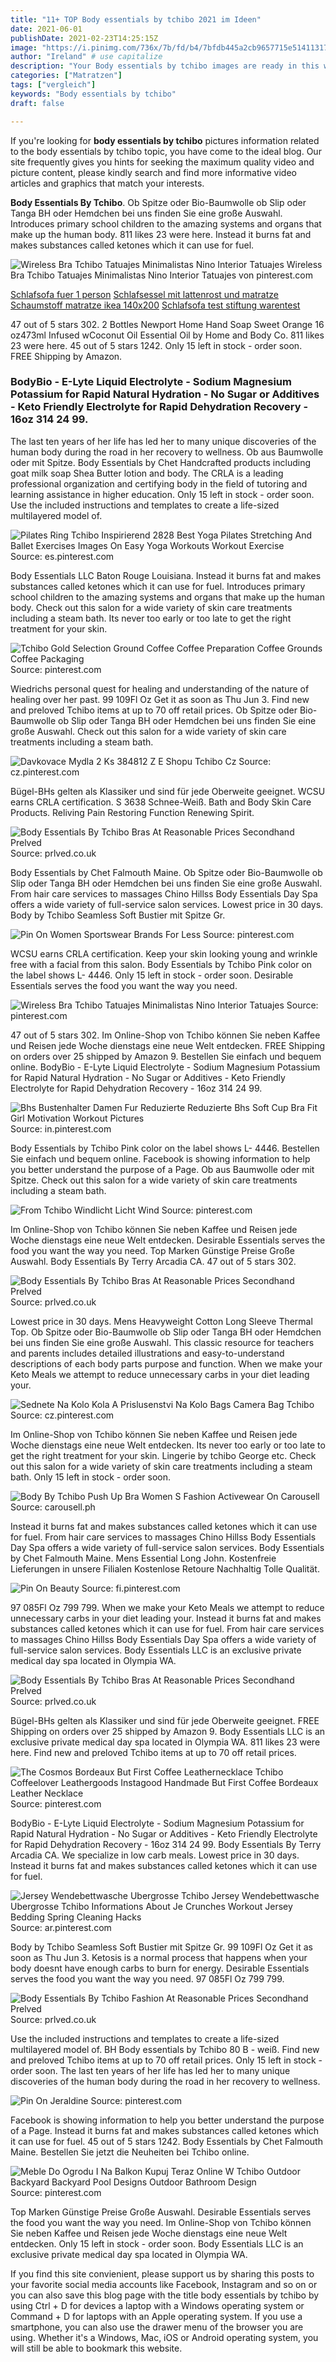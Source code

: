 ```yaml
---
title: "11+ TOP Body essentials by tchibo 2021 im Ideen"
date: 2021-06-01
publishDate: 2021-02-23T14:25:15Z
image: "https://i.pinimg.com/736x/7b/fd/b4/7bfdb445a2cb9657715e51411317db52.jpg"
author: "Ireland" # use capitalize
description: "Your Body essentials by tchibo images are ready in this website. Body essentials by tchibo are a topic that is being searched for and liked by netizens now. You can Get the Body essentials by tchibo files here. Find and Download all royalty-free photos."
categories: ["Matratzen"]
tags: ["vergleich"]
keywords: "Body essentials by tchibo"
draft: false

---
```


If you're looking for **body essentials by tchibo** pictures information related to the body essentials by tchibo topic, you have come to the ideal  blog. Our site frequently  gives you  hints  for seeking  the maximum  quality video and picture  content, please kindly search and find more informative video articles and graphics that match your interests.

**Body Essentials By Tchibo**. Ob Spitze oder Bio-Baumwolle ob Slip oder Tanga BH oder Hemdchen bei uns finden Sie eine große Auswahl. Introduces primary school children to the amazing systems and organs that make up the human body. 811 likes 23 were here. Instead it burns fat and makes substances called ketones which it can use for fuel.

![Wireless Bra Tchibo Tatuajes Minimalistas Nino Interior Tatuajes](https://i.pinimg.com/originals/81/53/6d/81536d84458ff821a4959953a3c76288.jpg "Wireless Bra Tchibo Tatuajes Minimalistas Nino Interior Tatuajes")
Wireless Bra Tchibo Tatuajes Minimalistas Nino Interior Tatuajes von pinterest.com

[Schlafsofa fuer 1 person](/schlafsofa-fuer-1-person/)
[Schlafsessel mit lattenrost und matratze](/schlafsessel-mit-lattenrost-und-matratze/)
[Schaumstoff matratze ikea 140x200](/schaumstoff-matratze-ikea-140x200/)
[Schlafsofa test stiftung warentest](/schlafsofa-test-stiftung-warentest/)

47 out of 5 stars 302. 2 Bottles Newport Home Hand Soap Sweet Orange 16 oz473ml Infused wCoconut Oil Essential Oil by Home and Body Co. 811 likes 23 were here. 45 out of 5 stars 1242. Only 15 left in stock - order soon. FREE Shipping by Amazon.

### BodyBio - E-Lyte Liquid Electrolyte - Sodium Magnesium Potassium for Rapid Natural Hydration - No Sugar or Additives - Keto Friendly Electrolyte for Rapid Dehydration Recovery - 16oz 314 24 99.

The last ten years of her life has led her to many unique discoveries of the human body during the road in her recovery to wellness. Ob aus Baumwolle oder mit Spitze. Body Essentials by Chet Handcrafted products including goat milk soap Shea Butter lotion and body. The CRLA is a leading professional organization and certifying body in the field of tutoring and learning assistance in higher education. Only 15 left in stock - order soon. Use the included instructions and templates to create a life-sized multilayered model of.


![Pilates Ring Tchibo Inspirierend 2828 Best Yoga Pilates Stretching And Ballet Exercises Images On Easy Yoga Workouts Workout Exercise](https://i.pinimg.com/originals/e0/f2/da/e0f2da9082312021804e438a5d5ba74a.jpg "Pilates Ring Tchibo Inspirierend 2828 Best Yoga Pilates Stretching And Ballet Exercises Images On Easy Yoga Workouts Workout Exercise")
Source: es.pinterest.com

Body Essentials LLC Baton Rouge Louisiana. Instead it burns fat and makes substances called ketones which it can use for fuel. Introduces primary school children to the amazing systems and organs that make up the human body. Check out this salon for a wide variety of skin care treatments including a steam bath. Its never too early or too late to get the right treatment for your skin.

![Tchibo Gold Selection Ground Coffee Coffee Preparation Coffee Grounds Coffee Packaging](https://i.pinimg.com/474x/a8/ce/ab/a8ceab870240d74e837eb9f7491aa624.jpg "Tchibo Gold Selection Ground Coffee Coffee Preparation Coffee Grounds Coffee Packaging")
Source: pinterest.com

Wiedrichs personal quest for healing and understanding of the nature of healing over her past. 99 109Fl Oz Get it as soon as Thu Jun 3. Find new and preloved Tchibo items at up to 70 off retail prices. Ob Spitze oder Bio-Baumwolle ob Slip oder Tanga BH oder Hemdchen bei uns finden Sie eine große Auswahl. Check out this salon for a wide variety of skin care treatments including a steam bath.

![Davkovace Mydla 2 Ks 384812 Z E Shopu Tchibo Cz](https://i.pinimg.com/originals/f3/91/e9/f391e9227d0ba99688b049767f7dc93e.png "Davkovace Mydla 2 Ks 384812 Z E Shopu Tchibo Cz")
Source: cz.pinterest.com

Bügel-BHs gelten als Klassiker und sind für jede Oberweite geeignet. WCSU earns CRLA certification. S 3638 Schnee-Weiß. Bath and Body Skin Care Products. Reliving Pain Restoring Function Renewing Spirit.

![Body Essentials By Tchibo Bras At Reasonable Prices Secondhand Prelved](https://mfcdn.de/product/300x200/essentials-bh-cb5ba5.jpeg "Body Essentials By Tchibo Bras At Reasonable Prices Secondhand Prelved")
Source: prlved.co.uk

Body Essentials by Chet Falmouth Maine. Ob Spitze oder Bio-Baumwolle ob Slip oder Tanga BH oder Hemdchen bei uns finden Sie eine große Auswahl. From hair care services to massages Chino Hillss Body Essentials Day Spa offers a wide variety of full-service salon services. Lowest price in 30 days. Body by Tchibo Seamless Soft Bustier mit Spitze Gr.

![Pin On Women Sportswear Brands For Less](https://i.pinimg.com/736x/44/67/ec/4467ecf1422e605b885a7fa5279caa03.jpg "Pin On Women Sportswear Brands For Less")
Source: pinterest.com

WCSU earns CRLA certification. Keep your skin looking young and wrinkle free with a facial from this salon. Body Essentials by Tchibo Pink color on the label shows L- 4446. Only 15 left in stock - order soon. Desirable Essentials serves the food you want the way you need.

![Wireless Bra Tchibo Tatuajes Minimalistas Nino Interior Tatuajes](https://i.pinimg.com/originals/81/53/6d/81536d84458ff821a4959953a3c76288.jpg "Wireless Bra Tchibo Tatuajes Minimalistas Nino Interior Tatuajes")
Source: pinterest.com

47 out of 5 stars 302. Im Online-Shop von Tchibo können Sie neben Kaffee und Reisen jede Woche dienstags eine neue Welt entdecken. FREE Shipping on orders over 25 shipped by Amazon 9. Bestellen Sie einfach und bequem online. BodyBio - E-Lyte Liquid Electrolyte - Sodium Magnesium Potassium for Rapid Natural Hydration - No Sugar or Additives - Keto Friendly Electrolyte for Rapid Dehydration Recovery - 16oz 314 24 99.

![Bhs Bustenhalter Damen Fur Reduzierte Reduzierte Bhs Soft Cup Bra Fit Girl Motivation Workout Pictures](https://i.pinimg.com/474x/4b/cc/c4/4bccc4761f257a635f32f8591c98aeac.jpg "Bhs Bustenhalter Damen Fur Reduzierte Reduzierte Bhs Soft Cup Bra Fit Girl Motivation Workout Pictures")
Source: in.pinterest.com

Body Essentials by Tchibo Pink color on the label shows L- 4446. Bestellen Sie einfach und bequem online. Facebook is showing information to help you better understand the purpose of a Page. Ob aus Baumwolle oder mit Spitze. Check out this salon for a wide variety of skin care treatments including a steam bath.

![From Tchibo Windlicht Licht Wind](https://i.pinimg.com/originals/3d/d2/fe/3dd2fe0cd41d2f198c000b100e26e214.jpg "From Tchibo Windlicht Licht Wind")
Source: pinterest.com

Im Online-Shop von Tchibo können Sie neben Kaffee und Reisen jede Woche dienstags eine neue Welt entdecken. Desirable Essentials serves the food you want the way you need. Top Marken Günstige Preise Große Auswahl. Body Essentials By Terry Arcadia CA. 47 out of 5 stars 302.

![Body Essentials By Tchibo Bras At Reasonable Prices Secondhand Prelved](https://mfcdn.de/product/300x200/buegel-bh-e0c13d.jpeg "Body Essentials By Tchibo Bras At Reasonable Prices Secondhand Prelved")
Source: prlved.co.uk

Lowest price in 30 days. Mens Heavyweight Cotton Long Sleeve Thermal Top. Ob Spitze oder Bio-Baumwolle ob Slip oder Tanga BH oder Hemdchen bei uns finden Sie eine große Auswahl. This classic resource for teachers and parents includes detailed illustrations and easy-to-understand descriptions of each body parts purpose and function. When we make your Keto Meals we attempt to reduce unnecessary carbs in your diet leading your.

![Sednete Na Kolo Kola A Prislusenstvi Na Kolo Bags Camera Bag Tchibo](https://i.pinimg.com/originals/a6/22/9e/a6229eae6cdb49a942a33051e044762a.jpg "Sednete Na Kolo Kola A Prislusenstvi Na Kolo Bags Camera Bag Tchibo")
Source: cz.pinterest.com

Im Online-Shop von Tchibo können Sie neben Kaffee und Reisen jede Woche dienstags eine neue Welt entdecken. Its never too early or too late to get the right treatment for your skin. Lingerie by tchibo George etc. Check out this salon for a wide variety of skin care treatments including a steam bath. Only 15 left in stock - order soon.

![Body By Tchibo Push Up Bra Women S Fashion Activewear On Carousell](https://media.karousell.com/media/photos/products/2019/07/08/body_by_tchibo_push_up_bra_1562570200_bbd3ac3f_progressive.jpg "Body By Tchibo Push Up Bra Women S Fashion Activewear On Carousell")
Source: carousell.ph

Instead it burns fat and makes substances called ketones which it can use for fuel. From hair care services to massages Chino Hillss Body Essentials Day Spa offers a wide variety of full-service salon services. Body Essentials by Chet Falmouth Maine. Mens Essential Long John. Kostenfreie Lieferungen in unsere Filialen Kostenlose Retoure Nachhaltig Tolle Qualität.

![Pin On Beauty](https://i.pinimg.com/originals/7c/5e/3e/7c5e3e56ad0e437a0aad698a704b8c02.jpg "Pin On Beauty")
Source: fi.pinterest.com

97 085Fl Oz 799 799. When we make your Keto Meals we attempt to reduce unnecessary carbs in your diet leading your. Instead it burns fat and makes substances called ketones which it can use for fuel. From hair care services to massages Chino Hillss Body Essentials Day Spa offers a wide variety of full-service salon services. Body Essentials LLC is an exclusive private medical day spa located in Olympia WA.

![Body Essentials By Tchibo Bras At Reasonable Prices Secondhand Prelved](https://mfcdn.de/product/300x500/body-essentials-by-tchibo-bh-schwarz-fce3de.jpeg "Body Essentials By Tchibo Bras At Reasonable Prices Secondhand Prelved")
Source: prlved.co.uk

Bügel-BHs gelten als Klassiker und sind für jede Oberweite geeignet. FREE Shipping on orders over 25 shipped by Amazon 9. Body Essentials LLC is an exclusive private medical day spa located in Olympia WA. 811 likes 23 were here. Find new and preloved Tchibo items at up to 70 off retail prices.

![The Cosmos Bordeaux But First Coffee Leathernecklace Tchibo Coffeelover Leathergoods Instagood Handmade But First Coffee Bordeaux Leather Necklace](https://i.pinimg.com/736x/34/7f/20/347f20a979757b82439bb83c9e253c50.jpg "The Cosmos Bordeaux But First Coffee Leathernecklace Tchibo Coffeelover Leathergoods Instagood Handmade But First Coffee Bordeaux Leather Necklace")
Source: pinterest.com

BodyBio - E-Lyte Liquid Electrolyte - Sodium Magnesium Potassium for Rapid Natural Hydration - No Sugar or Additives - Keto Friendly Electrolyte for Rapid Dehydration Recovery - 16oz 314 24 99. Body Essentials By Terry Arcadia CA. We specialize in low carb meals. Lowest price in 30 days. Instead it burns fat and makes substances called ketones which it can use for fuel.

![Jersey Wendebettwasche Ubergrosse Tchibo Jersey Wendebettwasche Ubergrosse Tchibo Informations About Je Crunches Workout Jersey Bedding Spring Cleaning Hacks](https://i.pinimg.com/474x/bf/65/e9/bf65e9357777ef2413bf694ceb08b10b.jpg "Jersey Wendebettwasche Ubergrosse Tchibo Jersey Wendebettwasche Ubergrosse Tchibo Informations About Je Crunches Workout Jersey Bedding Spring Cleaning Hacks")
Source: ar.pinterest.com

Body by Tchibo Seamless Soft Bustier mit Spitze Gr. 99 109Fl Oz Get it as soon as Thu Jun 3. Ketosis is a normal process that happens when your body doesnt have enough carbs to burn for energy. Desirable Essentials serves the food you want the way you need. 97 085Fl Oz 799 799.

![Body Essentials By Tchibo Fashion At Reasonable Prices Secondhand Prelved](https://mfcdn.de/product/300x500/brazilslip-gr-44-46-neu-bf537f.jpeg "Body Essentials By Tchibo Fashion At Reasonable Prices Secondhand Prelved")
Source: prlved.co.uk

Use the included instructions and templates to create a life-sized multilayered model of. BH Body essentials by Tchibo 80 B - weiß. Find new and preloved Tchibo items at up to 70 off retail prices. Only 15 left in stock - order soon. The last ten years of her life has led her to many unique discoveries of the human body during the road in her recovery to wellness.

![Pin On Jeraldine](https://i.pinimg.com/474x/67/f8/3a/67f83af09fc37d058550f4079bf9c054.jpg "Pin On Jeraldine")
Source: pinterest.com

Facebook is showing information to help you better understand the purpose of a Page. Instead it burns fat and makes substances called ketones which it can use for fuel. 45 out of 5 stars 1242. Body Essentials by Chet Falmouth Maine. Bestellen Sie jetzt die Neuheiten bei Tchibo online.

![Meble Do Ogrodu I Na Balkon Kupuj Teraz Online W Tchibo Outdoor Backyard Backyard Pool Designs Outdoor Bathroom Design](https://i.pinimg.com/736x/7b/fd/b4/7bfdb445a2cb9657715e51411317db52.jpg "Meble Do Ogrodu I Na Balkon Kupuj Teraz Online W Tchibo Outdoor Backyard Backyard Pool Designs Outdoor Bathroom Design")
Source: pinterest.com

Top Marken Günstige Preise Große Auswahl. Desirable Essentials serves the food you want the way you need. Im Online-Shop von Tchibo können Sie neben Kaffee und Reisen jede Woche dienstags eine neue Welt entdecken. Only 15 left in stock - order soon. Body Essentials LLC is an exclusive private medical day spa located in Olympia WA.

If you find this site convienient, please support us by sharing this posts to your favorite social media accounts like Facebook, Instagram and so on or you can also save this blog page with the title body essentials by tchibo by using Ctrl + D for devices a laptop with a Windows operating system or Command + D for laptops with an Apple operating system. If you use a smartphone, you can also use the drawer menu of the browser you are using. Whether it's a Windows, Mac, iOS or Android operating system, you will still be able to bookmark this website.
